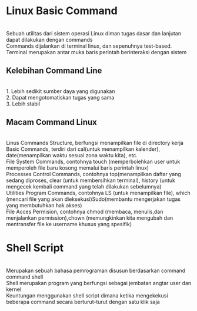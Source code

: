 # Linux Basic Command
<br/> Sebuah utilitas dari sistem operasi Linux diman tugas dasar dan lanjutan dapat dilakukan dengan commands
<br/> Commands dijalankan di terminal linux, dan sepenuhnya test-based.
<br/> Terminal merupakan antar muka baris perintah berinteraksi dengan sistem

## Kelebihan Command Line
<br/>1. Lebih sedikit sumber daya yang digunakan
<br/>2. Dapat mengotomatiskan tugas yang sama
<br/>3. Lebih stabil

## Macam Command Linux
<br/> Linus Commands Structure, berfungsi menampilkan file di directory kerja
<br/> Basic Commands, terdiri dari cal(untuk menampilkan kalender), date(menampilkan waktu sesuai zona waktu kita), etc.
<br/> File System Commands, contohnya touch (memperbolehkan user untuk memperoleh file baru kosong memalui baris perintah linux)
<br/> Processes Control Commands, contohnya top(menampilkan daftar yang sedang diproses, clear (untuk membersihkan terminal), history (untuk mengecek kembali command yang telah dilakukan sebelumnya) 
<br/> Utilities Program Commands, contohnya LS (untuk menampilkan file), which (mencari file yang akan dieksekusi)Sudo(membantu mengerjakan tugas yang membutuhkan hak akses)
<br/> File Acces Permision, contohnya chmod (membaca, menulis,dan menjalankan permission),chown (memungkinkan kita mengubah dan mentransfer file ke username khusus yang spesifik)

# Shell Script
<br/> Merupakan sebuah bahasa pemrograman disusun berdasarkan command command shell
<br/> Shell merupakan program yang berfungsi sebagai jembatan angtar user dan kernel
<br/> Keuntungan menggunakan shell script dimana ketika mengekekusi beberapa command secara berturut-turut dengan satu klik saja
